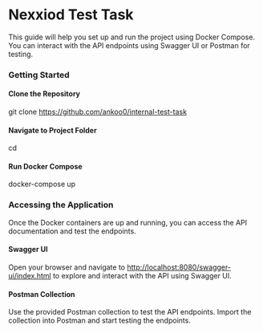 # Nexxiod Test Task

This guide will help you set up and run the project using Docker Compose. You can interact with the API endpoints using Swagger UI or Postman for testing.

### Getting Started

#### Clone the Repository
git clone https://github.com/ankoo0/internal-test-task
#### Navigate to Project Folder
cd <your-project-folder>
#### Run Docker Compose
docker-compose up
### Accessing the Application

Once the Docker containers are up and running, you can access the API documentation and test the endpoints.

#### Swagger UI
Open your browser and navigate to [http://localhost:8080/swagger-ui/index.html](http://localhost:8080/swagger-ui/index.html) to explore and interact with the API using Swagger UI.

#### Postman Collection
Use the provided Postman collection to test the API endpoints. Import the collection into Postman and start testing the endpoints.
